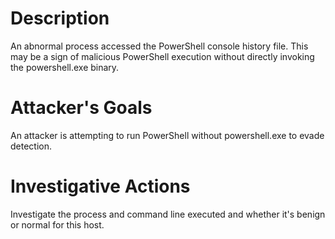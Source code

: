 # Description
An abnormal process accessed the PowerShell console history file. This may be a sign of malicious PowerShell execution without directly invoking the powershell.exe binary.
# Attacker's Goals
An attacker is attempting to run PowerShell without powershell.exe to evade detection.
# Investigative Actions
Investigate the process and command line executed and whether it's benign or normal for this host.

